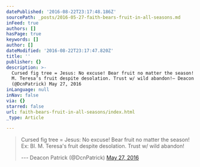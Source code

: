 ```yaml
---
datePublished: '2016-08-22T23:17:48.186Z'
sourcePath: _posts/2016-05-27-faith-bears-fruit-in-all-seasons.md
inFeed: true
authors: []
hasPage: true
keywords: []
author: []
dateModified: '2016-08-22T23:17:47.820Z'
title: ''
publisher: {}
description: >-
  Cursed fig tree = Jesus: No excuse! Bear fruit no matter the season! Ex: Bl.
  M. Teresa’s fruit despite desolation. Trust w/ wild abandon!— Deacon Patrick
  (@DcnPatrick) May 27, 2016
inLanguage: null
inNav: false
via: {}
starred: false
url: faith-bears-fruit-in-all-seasons/index.html
_type: Article

---
```

> Cursed fig tree = Jesus: No excuse! Bear fruit no matter the season! Ex: Bl. M. Teresa's fruit despite desolation. Trust w/ wild abandon!
> 
> --- Deacon Patrick (@DcnPatrick) [May 27, 2016][0]



[0]: https://twitter.com/DcnPatrick/status/736200739383431168